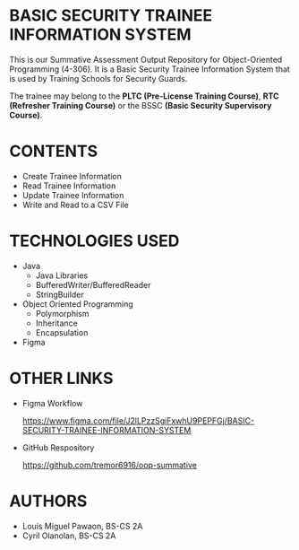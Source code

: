 # __BASIC SECURITY TRAINEE INFORMATION SYSTEM__
This is our Summative Assessment Output Repository for Object-Oriented Programming (4-306). It is a Basic Security Trainee Information System that is used by Training Schools for Security Guards. 

The trainee may belong to the **PLTC (Pre-License Training Course)**, **RTC (Refresher Training Course)** or the BSSC **(Basic Security Supervisory Course)**.

# __CONTENTS__
- Create Trainee Information 
- Read Trainee Information
- Update Trainee Information
- Write and Read to a CSV File 

# __TECHNOLOGIES USED__
- Java
  - Java Libraries
  - BufferedWriter/BufferedReader
  - StringBuilder
- Object Oriented Programming
  - Polymorphism
  - Inheritance
  - Encapsulation
- Figma

# __OTHER LINKS__
- Figma Workflow
    
    https://www.figma.com/file/J2lLPzzSgiFxwhU9PEPFGj/BASIC-SECURITY-TRAINEE-INFORMATION-SYSTEM

- GitHub Respository
  
    https://github.com/tremor6916/oop-summative
  
    
# __AUTHORS__
- Louis Miguel Pawaon, BS-CS 2A
- Cyril Olanolan, BS-CS 2A
